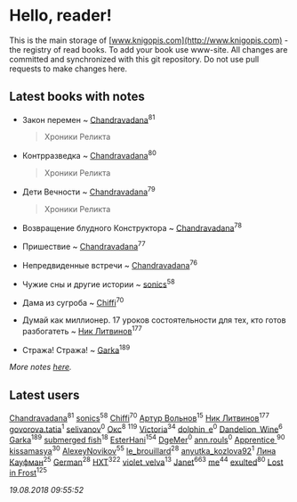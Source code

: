 # Hello, reader!
This is the main storage of [www.knigopis.com](http://www.knigopis.com) - the registry of read books.
To add your book use www-site. All changes are committed and synchronized with this git repository.
Do not use pull requests to make changes here.


## Latest books with notes
* Закон перемен ~ [Chandravadana](users/105/105866022348292919948-google)<sup>81</sup>
    > Хроники Реликта

* Контрразведка ~ [Chandravadana](users/105/105866022348292919948-google)<sup>80</sup>
    > Хроники Реликта

* Дети Вечности ~ [Chandravadana](users/105/105866022348292919948-google)<sup>79</sup>
    > Хроники Реликта

* Возвращение блудного Конструктора ~ [Chandravadana](users/105/105866022348292919948-google)<sup>78</sup>

* Пришествие ~ [Chandravadana](users/105/105866022348292919948-google)<sup>77</sup>

* Непредвиденные встречи ~ [Chandravadana](users/105/105866022348292919948-google)<sup>76</sup>

* Чужие сны и другие истории ~ [sonics](users/588/5880221-vkontakte)<sup>58</sup>

* Дама из сугроба ~ [Chiffi](users/105/105831994080785626680-google)<sup>70</sup>

* Думай как миллионер. 17 уроков состоятельности для тех, кто готов разбогатеть ~ [Ник Литвинов](users/241/241974816-vkontakte)<sup>177</sup>

* Стража! Стража! ~ [Garka](users/115/115753719718250012620-google)<sup>189</sup>


_More notes [here](latest_books_with_notes.md)._


## Latest users
[Chandravadana](users/105/105866022348292919948-google)<sup>81</sup> 
[sonics](users/588/5880221-vkontakte)<sup>58</sup> 
[Chiffi](users/105/105831994080785626680-google)<sup>70</sup> 
[Артур Вольнов](users/225/225880893-vkontakte)<sup>15</sup> 
[Ник Литвинов](users/241/241974816-vkontakte)<sup>177</sup> 
[govorova.tatia](users/500/500014724-vkontakte)<sup>1</sup> 
[selivanov](users/104/104491677658529528381-google)<sup>0</sup> 
[Окс](users/102/102536471289425216982-google)<sup>8</sup> 
[](users/115/115826717712507836033-google)<sup>119</sup> 
[Victoria](users/113/113794223924688167852-google)<sup>34</sup> 
[dolphin_e](users/420/42041301-vkontakte)<sup>0</sup> 
[Dandelion_Wine](users/586/58602788-vkontakte)<sup>6</sup> 
[Garka](users/115/115753719718250012620-google)<sup>189</sup> 
[submerged fish](users/471/471364154-yandex)<sup>18</sup> 
[EsterHani](users/305/30558181-vkontakte)<sup>154</sup> 
[DgeMer](users/100/100222681156940260683-google)<sup>0</sup> 
[ann.rouls](users/356/356097243-vkontakte)<sup>0</sup> 
[Apprentice ](users/528/52821952-vkontakte)<sup>90</sup> 
[kissamasya](users/684/68439978-vkontakte)<sup>30</sup> 
[AlexeyNovikov](users/170/170278332-vkontakte)<sup>55</sup> 
[le_brouillard](users/133/13330781-vkontakte)<sup>28</sup> 
[anyutka_kozlova92](users/223/22376066-vkontakte)<sup>1</sup> 
[Лина Кауфман](users/143/143278479-vkontakte)<sup>25</sup> 
[German](users/112/112254248549638795343-google)<sup>28</sup> 
[HXT](users/100/100002563462782-facebook)<sup>322</sup> 
[violet_velva](users/116/116961712580551399099-google)<sup>13</sup> 
[Janet](users/108/108113656204404967440-google)<sup>663</sup> 
[me](users/381/381417697-yandex)<sup>44</sup> 
[exulted](users/100/100599204551896265722-google)<sup>80</sup> 
[Lost in Frost](users/103/103293621948650602575-google)<sup>125</sup> 


_19.08.2018 09:55:52_
